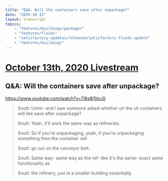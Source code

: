 ```yaml
---
title: "Q&A: Will the containers save after unpackage?"
date: "2020-10-13"
layout: transcript
topics:
    - "features/buildings/packager"
    - "features/fluids"
    - "satisfactory-updates/released/satisfactory-fluids-update"
    - "features/buildings"
---
```

# [October 13th, 2020 Livestream](../2020-10-13.md)
## Q&A: Will the containers save after unpackage?
https://www.youtube.com/watch?v=7i6s8l1lmJ0
> Snutt: Umm- and I saw someone asked whether
uh the uh containers will like save after unpackage?
> 
> Snutt: Yeah, it'll work the same way as refineries.
> 
> Snutt: So if you're unpackaging, yeah, if you're
unpackaging something then the container will
> 
> Snutt: go out on the conveyor belt.
> 
> Snutt: Same way- same way as the ref- like
it's the same- exact same functionality as
> 
> Snutt: the refinery, just in a smaller building essentially.
> 
